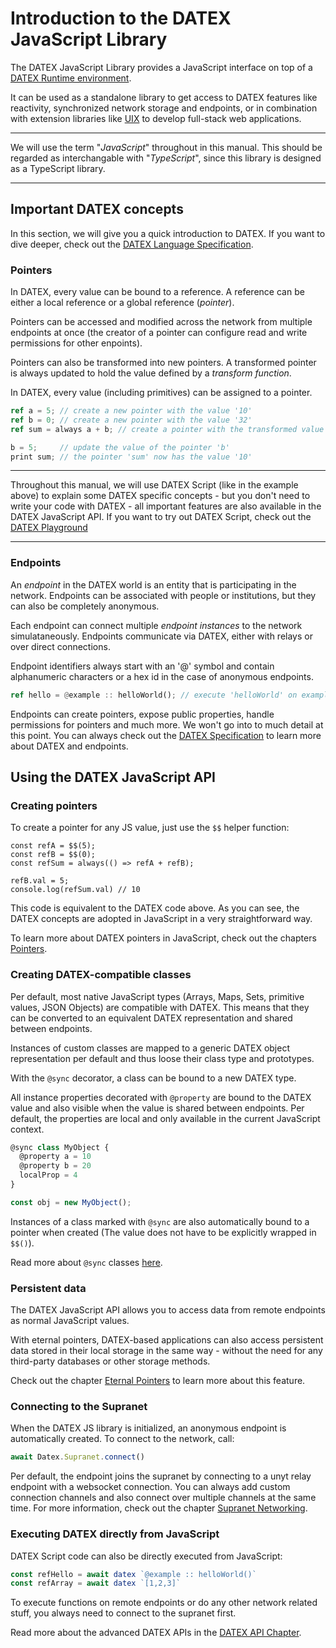 # Introduction to the DATEX JavaScript Library

The DATEX JavaScript Library provides a JavaScript interface on top of a [DATEX Runtime environment](https://github.com/unyt-org/datex-specification).

It can be used as a standalone library to get access to DATEX features like reactivity, synchronized network storage and endpoints, or in combination with extension libraries like [UIX](https://docs.unyt.org/manual/uix/getting-started) to develop full-stack web applications.

---
We will use the term "*JavaScript*" throughout in this manual. This should be regarded as interchangable with "*TypeScript*", since this library is designed as a TypeScript library.

---

## Important DATEX concepts

In this section, we will give you a quick introduction to DATEX.
If you want to dive deeper, check out the [DATEX Language Specification](https://github.com/unyt-org/datex-specification).

### Pointers
In DATEX, every value can be bound to a reference.
A reference can be either a local reference or a global reference (*pointer*).

Pointers can be accessed and modified across the network from multiple endpoints at once
(the creator of a pointer can configure read and write permissions for other enpoints).

Pointers can also be transformed into new pointers. A transformed pointer is always updated to
hold the value defined by a *transform function*.

In DATEX, every value (including primitives) can be assigned to a pointer.

```rust
ref a = 5; // create a new pointer with the value '10'
ref b = 0; // create a new pointer with the value '32'
ref sum = always a + b; // create a pointer with the transformed value of 'a + b'

b = 5; 	   // update the value of the pointer 'b'
print sum; // the pointer 'sum' now has the value '10'
```
----
Throughout this manual, we will use DATEX Script (like in the example above) to explain some DATEX specific concepts - but you don't need to write your code with DATEX - all important features are also available in the DATEX JavaScript API. If you want to try out DATEX Script, check out the [DATEX Playground](https://playground.unyt.org/)

----


### Endpoints

An *endpoint* in the DATEX world is an entity that is participating in the network. 
Endpoints can be associated with people or institutions, but they can also be completely anonymous.

Each endpoint can connect multiple *endpoint instances* to the network simulataneously.
Endpoints communicate via DATEX, either with relays or over direct connections.

Endpoint identifiers always start with an '@' symbol and contain alphanumeric characters or a hex id in
the case of anonymous endpoints.

```rust
ref hello = @example :: helloWorld(); // execute 'helloWorld' on example and save the value in the 'hello' variable
```

Endpoints can create pointers, expose public properties, handle permissions for pointers and much more. We won't go into to much detail at this point. You can always check out the [DATEX Specification](https://github.com/unyt-org/datex-specification) to learn more about DATEX and endpoints.

## Using the DATEX JavaScript API

### Creating pointers

To create a pointer for any JS value, just use the `$$` helper function:

```tsx
const refA = $$(5);
const refB = $$(0);
const refSum = always(() => refA + refB);

refB.val = 5;
console.log(refSum.val) // 10
```

This code is equivalent to the DATEX code above. 
As you can see, the DATEX concepts are adopted in JavaScript in a very straightforward way.

To learn more about DATEX pointers in JavaScript, check out the chapters [Pointers](2%20Pointers.md).

### Creating DATEX-compatible classes

Per default, most native JavaScript types (Arrays, Maps, Sets, primitive values, JSON Objects) are compatible with DATEX. This means that they can be converted to an equivalent DATEX representation and shared between endpoints.

Instances of custom classes are mapped to a generic DATEX object representation per default and thus loose their class type and prototypes.

With the `@sync` decorator, a class can be bound to a new DATEX type.

All instance properties decorated with `@property` are bound to the DATEX value and also visible when the value is shared between endpoints. 
Per default, the properties are local and only available in the current JavaScript context.

```ts
@sync class MyObject {
  @property a = 10
  @property b = 20
  localProp = 4
}

const obj = new MyObject();
```

Instances of a class marked with `@sync` are also automatically bound to a pointer when created (The value does not have to be explicitly wrapped in `$$()`).

Read more about `@sync` classes [here](./6%20Classes.md).

### Persistent data

The DATEX JavaScript API allows you to access data from remote endpoints as normal JavaScript values.

With eternal pointers, DATEX-based applications can also access persistent data stored in their local storage in the same way - without the need for any third-party databases or other storage methods.

Check out the chapter [Eternal Pointers](./3%20Eternal%20Pointers.md) to learn more about this feature.

### Connecting to the Supranet

When the DATEX JS library is initialized, an anonymous endpoint is automatically created.
To connect to the network, call:
```ts
await Datex.Supranet.connect()
```
Per default, the endpoint joins the supranet by connecting to a unyt relay endpoint with a websocket connection.
You can always add custom connection channels and also connect over multiple channels at the same time.
For more information, check out the chapter [Supranet Networking](./4%20Supranet%20Networking.md).


### Executing DATEX directly from JavaScript

DATEX Script code can also be directly executed from JavaScript:

```ts
const refHello = await datex `@example :: helloWorld()`
const refArray = await datex `[1,2,3]`
```

To execute functions on remote endpoints or do any other network related stuff, you always need to connect to the supranet first.

Read more about the advanced DATEX APIs in the [DATEX API Chapter](./5%20The%20DATEX%20API.md).
